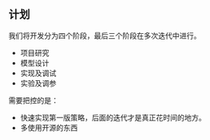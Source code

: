 ## 计划

我们将开发分为四个阶段，最后三个阶段在多次迭代中进行。

- 项目研究
- 模型设计
- 实现及调试
- 实验及调参

需要把控的是：

- 快速实现第一版策略，后面的迭代才是真正花时间的地方。
- 多使用开源的东西